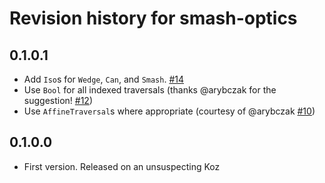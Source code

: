 # Revision history for smash-optics


## 0.1.0.1

* Add `Iso`s for `Wedge`, `Can`, and `Smash`. [#14](https://github.com/emilypi/smash/pull/14)
* Use `Bool` for all indexed traversals (thanks @arybczak for the suggestion! [#12](https://github.com/emilypi/smash/pull/12))
* Use `AffineTraversal`s where appropriate (courtesy of @arybczak [#10](https://github.com/emilypi/smash/pull/10))

## 0.1.0.0

* First version. Released on an unsuspecting Koz
